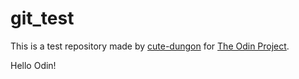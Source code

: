 # git_test

This is a test repository made by [cute-dungon](https://github.com/cute-dungon) for [The Odin Project](https://www.theodinproject.com/).

Hello Odin!
